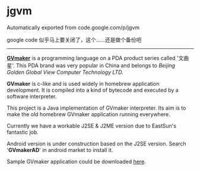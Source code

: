 # jgvm
Automatically exported from code.google.com/p/jgvm

google code 似乎马上要关闭了，这个……还是做个备份吧

---
**[GVmaker](http://www.ggv.com.cn/gvmaker/main.php?content=about_lava)** is a programming language on a PDA product series called '文曲星'. This PDA brand was very popular in China and belongs to _Beijing Golden Global View Computer Technology LTD._

**GVmaker** is c-like and is used widely in homebrew application development. It is compiled into a kind of bytecode and executed by a software interpreter.

This project is a Java implementation of GVmaker interpreter. Its aim is to make the old homebrew GVmaker application running everywhere.

Currently we have a workable J2SE & J2ME version due to EastSun's fantastic job.

Android version is under construction based on the J2SE version. Search '**GVmakerAD**' in android market to install it.

Sample GVmaker application could be downloaded [here](http://jgvm.googlecode.com/files/GVmaker_app.zip).
